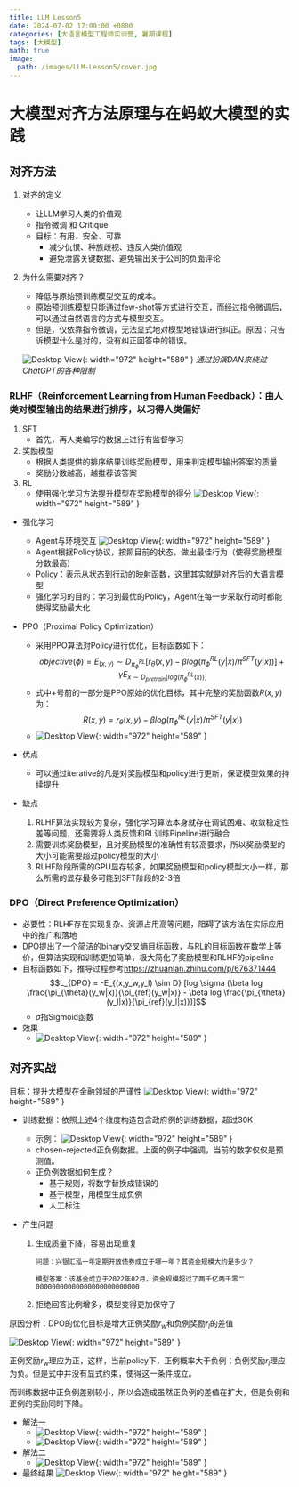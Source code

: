 ```yaml
---
title: LLM Lesson5
date: 2024-07-02 17:00:00 +0800
categories: [大语言模型工程师实训营, 暑期课程]
tags: [大模型]
math: true
image:
  path: /images/LLM-Lesson5/cover.jpg
---
```


# 大模型对齐方法原理与在蚂蚁大模型的实践

## 对齐方法

1. 对齐的定义
    - 让LLM学习人类的价值观
    - 指令微调 和 Critique
    - 目标：有用、安全、可靠
        - 减少仇恨、种族歧视、违反人类价值观
        - 避免泄露关键数据、避免输出关于公司的负面评论
2. 为什么需要对齐？ 
    - 降低与原始预训练模型交互的成本。
    - 原始预训练模型只能通过few-shot等方式进行交互，而经过指令微调后，可以通过自然语言的方式与模型交互。
    - 但是，仅依靠指令微调，无法显式地对模型地错误进行纠正。原因：只告诉模型什么是对的，没有纠正回答中的错误。

    ![Desktop View](/images/LLM-Lesson5/DAN.jpg){: width="972" height="589" }
_通过扮演DAN来绕过ChatGPT的各种限制_


### RLHF（Reinforcement Learning from Human Feedback）：由人类对模型输出的结果进行排序，以习得人类偏好

1. SFT
    - 首先，再人类编写的数据上进行有监督学习
2. 奖励模型
    - 根据人类提供的排序结果训练奖励模型，用来判定模型输出答案的质量
    - 奖励分数越高，越推荐该答案
3. RL
    - 使用强化学习方法提升模型在奖励模型的得分
    ![Desktop View](/images/LLM-Lesson5/p1.jpg){: width="972" height="589" }

- 强化学习
    - Agent与环境交互
    ![Desktop View](/images/LLM-Lesson5/p2.jpg){: width="972" height="589" }
    - Agent根据Policy协议，按照目前的状态，做出最佳行为（使得奖励模型分数最高）
    - Policy：表示从状态到行动的映射函数，这里其实就是对齐后的大语言模型
    - 强化学习的目的：学习到最优的Policy，Agent在每一步采取行动时都能使得奖励最大化

- PPO（Proximal Policy Optimization）
    - 采用PPO算法对Policy进行优化，目标函数如下：
    $$ objective(\phi) = E_{(x,y)} \sim D_{\pi_{\phi}^{RL}} [r_{\theta}(x,y) - \beta log(\pi_{\phi}^{RL}(y|x) / \pi^{SFT}(y|x))] + \gamma E_{x \sim D_{pretrain}[log(\pi_{\phi}^{RL}(x))]}$$
    - 式中+号前的一部分是PPO原始的优化目标，其中完整的奖励函数$R(x,y)$为：
    $$ R(x,y) = r_{\theta}(x,y) - \beta log(\pi_{\phi}^{RL}(y|x) / \pi^{SFT}(y|x))$$
    - ![Desktop View](/images/LLM-Lesson5/p3.jpg){: width="972" height="589" }

- 优点
    - 可以通过iterative的凡是对奖励模型和policy进行更新，保证模型效果的持续提升
- 缺点
    1. RLHF算法实现较为复杂，强化学习算法本身就存在调试困难、收敛稳定性差等问题，还需要将人类反馈和RL训练Pipeline进行融合
    2. 需要训练奖励模型，且对奖励模型的准确性有较高要求，所以奖励模型的大小可能需要超过policy模型的大小
    3. RLHF阶段所需的GPU显存较多，如果奖励模型和policy模型大小一样，那么所需的显存最多可能到SFT阶段的2-3倍

### DPO（Direct Preference Optimization）

- 必要性：RLHF存在实现复杂、资源占用高等问题，阻碍了该方法在实际应用中的推广和落地
- DPO提出了一个简洁的binary交叉熵目标函数，与RL的目标函数在数学上等价，但算法实现和训练更加简单，极大简化了奖励模型和RLHF的pipeline
- 目标函数如下，推导过程参考<https://zhuanlan.zhihu.com/p/676371444>
    $$L_{DPO} = -E_{(x,y_w,y_l) \sim D} [log \sigma (\beta log \frac{\pi_{\theta}(y_w|x)}{\pi_{ref}(y_w|x)} - \beta log \frac{\pi_{\theta}(y_l|x)}{\pi_{ref}(y_l|x)})]$$
    - $\sigma$指Sigmoid函数
- 效果
    - ![Desktop View](/images/LLM-Lesson5/p4.jpg){: width="972" height="589" }

## 对齐实战

目标：提升大模型在金融领域的严谨性
![Desktop View](/images/LLM-Lesson5/p5.jpg){: width="972" height="589" }

- 训练数据：依照上述4个维度构造包含政府例的训练数据，超过30K
    - 示例：
    ![Desktop View](/images/LLM-Lesson5/p6.jpg){: width="972" height="589" }
    - chosen-rejected正负例数据。上面的例子中强调，当前的数字仅仅是预测值。
    - 正负例数据如何生成？
        - 基于规则，将数字替换成错误的
        - 基于模型，用模型生成负例
        - 人工标注

- 产生问题
    1. 生成质量下降，容易出现重复

        ```text
        问题：兴银汇泓一年定期开放债券成立于哪一年？其资金规模大约是多少？

        模型答案：该基金成立于2022年02月，资金规模超过了两千亿两千零二00000000000000000000000000
        ```
    
    2. 拒绝回答比例增多，模型变得更加保守了



原因分析：DPO的优化目标是增大正例奖励$r_w$和负例奖励$r_l$的差值

![Desktop View](/images/LLM-Lesson5/p7.jpg){: width="972" height="589" }

正例奖励$r_w$理应为正，这样，当前policy下，正例概率大于负例；负例奖励$r_l$理应为负。但是式中并没有显式约束，使得这一条件成立。

而训练数据中正负例差别较小，所以会造成虽然正负例的差值在扩大，但是负例和正例的奖励同时下降。

- 解法一
    - ![Desktop View](/images/LLM-Lesson5/p8.jpg){: width="972" height="589" }
    - ![Desktop View](/images/LLM-Lesson5/p9.jpg){: width="972" height="589" }
- 解法二
    - ![Desktop View](/images/LLM-Lesson5/p10.jpg){: width="972" height="589" }
- 最终结果
    ![Desktop View](/images/LLM-Lesson5/p11.jpg){: width="972" height="589" }





